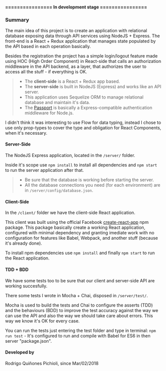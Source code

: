 #### ================ In development stage ================

### Summary
The main idea of this project is to create an application with relational database exposing data through API services using NodeJS + Express. The front-end is a React + Redux application that manages state populated by the API based in each operation basically.

Besides the registration the project has a simple login/logout feature made using HOC (High Order Component) in React-side that calls an authorization middleware in the API backend, as a layer, that authorizes the user to access all the stuff - if everything is OK.

> - The **client-side** is a React + Redux app based.
> - The **server-side** is built in NodeJS (Express) and works like an API server.
> - This application uses Sequelize ORM to manage relational database and maintain it's data.
> - The [Passport](https://www.npmjs.com/package/passport) is basically a Express-compatible authentication middleware for Node.js.

I didn't think it was interesting to use Flow for data typing, instead I chose to use only prop-types to cover the type and obligation for React Components, when it's necessary.

#### Server-Side
The NodeJS Express application, located in the ```/server/``` folder.

Inside it's scope use ```npm install``` to install all dependencies and ```npm start``` to run the server application after that.

> - Be sure that the database is working before starting the server.
> - All the database connections you need (for each environment) are in ```/server/config/database.json```.

#### Client-Side
In the ```/client/``` folder we have the client-side React application.

This client was built using the official Facebook [create-react-app](https://www.npmjs.com/package/create-react-app) npm package. This package basically create a working React application, configured with minimal dependency and granting imediate work with no configuration for features like Babel, Webpack, and another stuff (because it's already done).

To install npm dependencies use ```npm install``` and finally ```npm start``` to run the React application.

#### TDD + BDD
We have some tests too to be sure that our client and server-side API are working succesfully.

There some tests I wrote in Mocha + Chai, disposed in ```/server/test/```.

Mocha is used to build the tests and Chai to configure the asserts (TDD) and the behaviours (BDD) to improve the test accuracy against the way we can use the API and also the way we should take care about errors. This way we know it's OK for every case.

You can run the tests just entering the test folder and type in terminal: ```npm run test``` - It's configured to run and compile with Babel for ES6 in then server "package.json".

#### Developed by
Rodrigo Quiñones Pichioli, since Mar/02/2018
